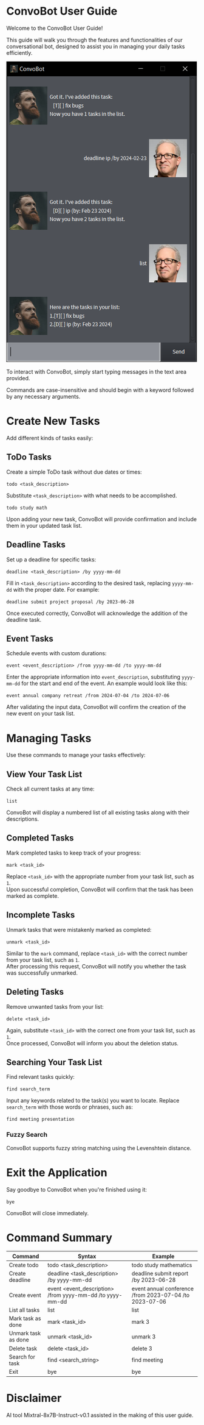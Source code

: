 # ConvoBot User Guide

Welcome to the ConvoBot User Guide!

This guide will walk you through the features and functionalities of our conversational bot, designed to assist you in managing your daily tasks efficiently.

![ConvoBot Screenshot](./Ui.png)

To interact with ConvoBot, simply start typing messages in the text area provided.

Commands are case-insensitive and should begin with a keyword followed by any necessary arguments.

# Create New Tasks
Add different kinds of tasks easily:

## ToDo Tasks
Create a simple ToDo task without due dates or times:

`todo <task_description>`

Substitute `<task_description>` with what needs to be accomplished.

`todo study math`

Upon adding your new task, ConvoBot will provide confirmation and include them in your updated task list.

## Deadline Tasks
Set up a deadline for specific tasks:

`deadline <task_description> /by yyyy-mm-dd`

Fill in `<task_description>` according to the desired task, replacing `yyyy-mm-dd` with the proper date. For example:

`deadline submit project proposal /by 2023-06-28`

Once executed correctly, ConvoBot will acknowledge the addition of the deadline task.

## Event Tasks
Schedule events with custom durations:

`event <event_description> /from yyyy-mm-dd /to yyyy-mm-dd`

Enter the appropriate information into `event_description`, substituting `yyyy-mm-dd` for the start and end of the event. An example would look like this:

`event annual company retreat /from 2024-07-04 /to 2024-07-06`

After validating the input data, ConvoBot will confirm the creation of the new event on your task list.

# Managing Tasks
Use these commands to manage your tasks effectively:

## View Your Task List
Check all current tasks at any time:

`list`

ConvoBot will display a numbered list of all existing tasks along with their descriptions.

## Completed Tasks
Mark completed tasks to keep track of your progress:

`mark <task_id>`

Replace `<task_id>` with the appropriate number from your task list, such as `1`.  
Upon successful completion, ConvoBot will confirm that the task has been marked as complete.

## Incomplete Tasks
Unmark tasks that were mistakenly marked as completed:

`unmark <task_id>`

Similar to the `mark` command, replace `<task_id>` with the correct number from your task list, such as `1`.  
After processing this request, ConvoBot will notify you whether the task was successfully unmarked.

## Deleting Tasks
Remove unwanted tasks from your list:

`delete <task_id>`

Again, substitute `<task_id>` with the correct one from your task list, such as `1`.  
Once processed, ConvoBot will inform you about the deletion status.

## Searching Your Task List
Find relevant tasks quickly:

`find search_term`

Input any keywords related to the task(s) you want to locate. Replace `search_term` with those words or phrases, such as:

`find meeting presentation`

### Fuzzy Search
ConvoBot supports fuzzy string matching using the Levenshtein distance.

# Exit the Application
Say goodbye to ConvoBot when you're finished using it:

`bye`

ConvoBot will close immediately.

# Command Summary

| Command             | Syntax                             | Example                                 |
|---------------------|------------------------------------|-----------------------------------------|
| Create todo         | todo <task_description>            | todo study mathematics                  |
| Create deadline     | deadline <task_description> /by yyyy-mm-dd | deadline submit report /by 2023-06-28 |
| Create event        | event <event_description> /from yyyy-mm-dd /to yyyy-mm-dd | event annual conference /from 2023-07-04 /to 2023-07-06 |
| List all tasks      | list                               | list                                    |
| Mark task as done   | mark <task_id>                     | mark 3                                  |
| Unmark task as done | unmark <task_id>                   | unmark 3                                |
| Delete task         | delete <task_id>                   | delete 3                                |
| Search for task     | find <search_string>               | find meeting                            |
| Exit                | bye                                | bye                                     |

# Disclaimer
AI tool Mixtral-8x7B-Instruct-v0.1 assisted in the making of this user guide.
